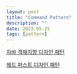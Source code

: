 ```yaml
---
layout: post
title: "Command Pattern"
description: ""
date: 2023-05-25
tags: [pattern]
---
```


<a href="http://www.yes24.com/Product/Goods/12501269">자바 객체지향 디자인 패턴</a>

<a href="http://www.yes24.com/Product/Goods/108192370">헤드 퍼스트 디자인 패턴</a>
